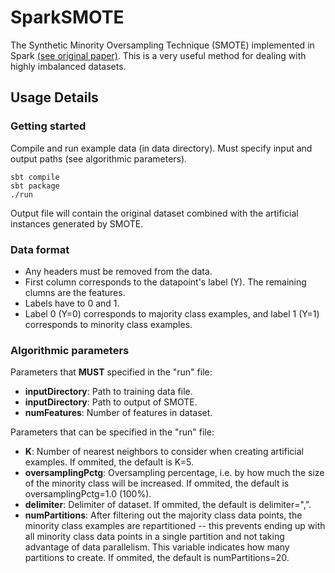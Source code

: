 # SparkSMOTE
The Synthetic Minority Oversampling Technique (SMOTE) implemented in Spark [(see original paper)](https://www.jair.org/media/953/live-953-2037-jair.pdf). This is a very useful method for dealing with highly imbalanced datasets. 

## Usage Details
### Getting started
Compile and run example data (in data directory). Must specify input and output paths (see algorithmic parameters).
```
sbt compile
sbt package
./run
```
Output file will contain the original dataset combined with the artificial instances generated by SMOTE. 

### Data format
* Any headers must be removed from the data.
* First column corresponds to the datapoint's label (Y). The remaining clumns are the features. 
* Labels have to 0 and 1. 
* Label 0 (Y=0) corresponds to majority class examples, and label 1 (Y=1) corresponds to minority class examples.

### Algorithmic parameters
Parameters that **MUST** specified in the "run" file:
* **inputDirectory**: Path to training data file.
* **inputDirectory**: Path to output of SMOTE.
* **numFeatures**: Number of features in dataset.

Parameters that can be specified in the "run" file:
* **K**: Number of nearest neighbors to consider when creating artificial examples. If ommited, the default is K=5.
* **oversamplingPctg**: Oversampling percentage, i.e. by how much the size of the minority class will be increased. If ommited, the default is oversamplingPctg=1.0 (100%). 
* **delimiter**: Delimiter of dataset. If ommited, the default is delimiter=",".
* **numPartitions**: After filtering out the majority class data points, the minority class examples are repartitioned -- this prevents ending up with all minority class data points in a single partition and not taking advantage of data parallelism. This variable indicates how many partitions to create. If ommited, the default is numPartitions=20. 
